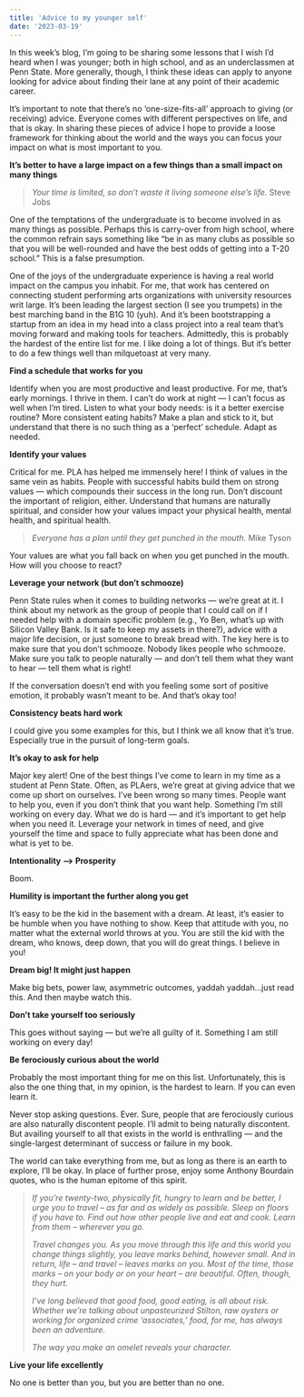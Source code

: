 ```yaml
---
title: 'Advice to my younger self'
date: '2023-03-19'
---
```


In this week’s blog, I’m going to be sharing some lessons that I wish I’d heard when I was younger; both in high school, and as an underclassmen at Penn State. More generally, though, I think these ideas can apply to anyone looking for advice about finding their lane at any point of their academic career.

It’s important to note that there’s no ‘one-size-fits-all’ approach to giving (or receiving) advice. Everyone comes with different perspectives on life, and that is okay. In sharing these pieces of advice I hope to provide a loose framework for thinking about the world and the ways you can focus your impact on what is most important to you.

**It’s better to have a large impact on a few things than a small impact on many things**

> *Your time is limited, so don’t waste it living someone else’s life.*
> Steve Jobs

One of the temptations of the undergraduate is to become involved in as many things as possible. Perhaps this is carry-over from high school, where the common refrain says something like “be in as many clubs as possible so that you will be well-rounded and have the best odds of getting into a T-20 school.” This is a false presumption.

One of the joys of the undergraduate experience is having a real world impact on the campus you inhabit. For me, that work has centered on connecting student performing arts organizations with university resources writ large. It’s been leading the largest section (I see you trumpets) in the best marching band in the B1G 10 (yuh). And it’s been bootstrapping a startup from an idea in my head into a class project into a real team that’s moving forward and making tools for teachers. Admittedly, this is probably the hardest of the entire list for me. I like doing a lot of things. But it’s better to do a few things well than milquetoast at very many.

**Find a schedule that works for you**

Identify when you are most productive and least productive. For me, that’s early mornings. I thrive in them. I can’t do work at night — I can’t focus as well when I’m tired. Listen to what your body needs: is it a better exercise routine? More consistent eating habits? Make a plan and stick to it, but understand that there is no such thing as a ‘perfect’ schedule. Adapt as needed.

**Identify your values**

Critical for me. PLA has helped me immensely here! I think of values in the same vein as habits. People with successful habits build them on strong values — which compounds their success in the long run. Don’t discount the important of religion, either. Understand that humans are naturally spiritual, and consider how your values impact your physical health, mental health, and spiritual health.

> *Everyone has a plan until they get punched in the mouth.*
> Mike Tyson

Your values are what you fall back on when you get punched in the mouth. How will you choose to react?

**Leverage your network (but don’t schmooze)**

Penn State rules when it comes to building networks — we’re great at it. I think about my network as the group of people that I could call on if I needed help with a domain specific problem (e.g., Yo Ben, what’s up with Silicon Valley Bank. Is it safe to keep my assets in there?), advice with a major life decision, or just someone to break bread with. The key here is to make sure that you don’t schmooze. Nobody likes people who schmooze. Make sure you talk to people naturally — and don’t tell them what they want to hear — tell them what is right!

If the conversation doesn’t end with you feeling some sort of positive emotion, it probably wasn’t meant to be. And that’s okay too!

**Consistency beats hard work**

I could give you some examples for this, but I think we all know that it’s true. Especially true in the pursuit of long-term goals.

**It’s okay to ask for help**

Major key alert! One of the best things I’ve come to learn in my time as a student at Penn State. Often, as PLAers, we’re great at giving advice that we come up short on ourselves. I’ve been wrong so many times. People want to help you, even if you don’t think that you want help. Something I’m still working on every day. What we do is hard — and it’s important to get help when you need it. Leverage your network in times of need, and give yourself the time and space to fully appreciate what has been done and what is yet to be.

**Intentionality —> Prosperity**

Boom.

**Humility is important the further along you get**

It’s easy to be the kid in the basement with a dream. At least, it’s easier to be humble when you have nothing to show. Keep that attitude with you, no matter what the external world throws at you. You are still the kid with the dream, who knows, deep down, that you will do great things. I believe in you!

**Dream big! It might just happen**

Make big bets, power law, asymmetric outcomes, yaddah yaddah…just read this. And then maybe watch this.

**Don’t take yourself too seriously**

This goes without saying — but we’re all guilty of it. Something I am still working on every day!

**Be ferociously curious about the world**

Probably the most important thing for me on this list. Unfortunately, this is also the one thing that, in my opinion, is the hardest to learn. If you can even learn it.

Never stop asking questions. Ever. Sure, people that are ferociously curious are also naturally discontent people. I’ll admit to being naturally discontent. But availing yourself to all that exists in the world is enthralling — and the single-largest determinant of success or failure in my book.

The world can take everything from me, but as long as there is an earth to explore, I’ll be okay. In place of further prose, enjoy some Anthony Bourdain quotes, who is the human epitome of this spirit.

> *If you’re twenty-two, physically fit, hungry to learn and be better, I urge you to travel – as far and as widely as possible. Sleep on floors if you have to. Find out how other people live and eat*
> *and cook. Learn from them – wherever you go.*
>
> *Travel changes you. As you move through this life and this world you change things slightly, you*
> *leave marks behind, however small. And in return, life – and travel – leaves marks on you. Most of the time, those marks – on your body or on your heart – are beautiful. Often, though, they hurt.*
>
> *I’ve long believed that good food, good eating, is all about risk. Whether we’re talking about*
> *unpasteurized Stilton, raw oysters or working for organized crime ‘associates,’ food, for me, has* 
> *always been an adventure.*
>
> *The way you make an omelet reveals your character.*

**Live your life excellently**

No one is better than you, but you are better than no one.


